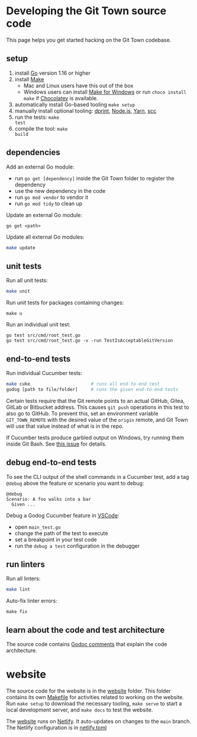 # Developing the Git Town source code

This page helps you get started hacking on the Git Town codebase.

## setup

1. install [Go](https://golang.org) version 1.16 or higher
2. install [Make](https://www.gnu.org/software/make)
   - Mac and Linux users have this out of the box
   - Windows users can install
     [Make for Windows](https://gnuwin32.sourceforge.net/packages/make.htm) or
     run `choco install make` if [Chocolatey](https://chocolatey.org) is
     available.
3. automatically install Go-based tooling
   <code textrun="verify-make-command">make setup</code>
4. manually install optional tooling: [dprint](https://dprint.dev),
   [Node.js](https://nodejs.org), [Yarn](https://yarnpkg.com/),
   [scc](https://github.com/boyter/scc)
5. run the tests: <code textrun="verify-make-command">make test</code>
6. compile the tool: <code textrun="verify-make-command">make build</code>

## dependencies

Add an external Go module:

- run `go get [dependency]` inside the Git Town folder to register the
  dependency
- use the new dependency in the code
- run `go mod vendor` to vendor it
- run `go mod tidy` to clean up

Update an external Go module:

```
go get <path>
```

Update all external Go modules:

```bash
make update
```

## unit tests

Run all unit tests:

```bash
make unit
```

Run unit tests for packages containing changes:

```
make u
```

Run an individual unit test:

```
go test src/cmd/root_test.go
go test src/cmd/root_test.go -v -run TestIsAcceptableGitVersion
```

## end-to-end tests

Run individual Cucumber tests:

```bash
make cuke                       # runs all end-to-end test
godog [path to file/folder]     # runs the given end-to-end tests
```

Certain tests require that the Git remote points to an actual GitHub, Gitea,
GitLab or Bitbucket address. This causes `git push` operations in this test to
also go to GitHub. To prevent this, set an environment variable
`GIT_TOWN_REMOTE` with the desired value of the `origin` remote, and Git Town
will use that value instead of what is in the repo.

If Cucumber tests produce garbled output on Windows, try running them inside Git
Bash. See [this issue](https://github.com/cucumber/godog/issues/129) for
details.

## debug end-to-end tests

To see the CLI output of the shell commands in a Cucumber test, add a tag
`@debug` above the feature or scenario you want to debug:

```cucumber
@debug
Scenario: A foo walks into a bar
  Given ...
```

Debug a Godog Cucumber feature in [VSCode](https://code.visualstudio.com):

- open `main_test.go`
- change the path of the test to execute
- set a breakpoint in your test code
- run the `debug a test` configuration in the debugger

## run linters

Run all linters:

```bash
make lint
```

Auto-fix linter errors:

```
make fix
```

## learn about the code and test architecture

The source code contains
[Godoc comments](https://pkg.go.dev/github.com/git-town/git-town) that explain
the code architecture.

# website

The source code for the website is in the [website](../website/) folder. This
folder contains its own [Makefile](../website/Makefile) for activities related
to working on the website. Run `make setup` to download the necessary tooling,
`make serve` to start a local development server, and `make docs` to test the
website.

The [website](https://www.git-town.com) runs on
[Netlify](https://www.netlify.com). It auto-updates on changes to the `main`
branch. The Netlify configuration is in [netlify.toml](../netlify.toml)
